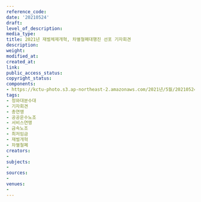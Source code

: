 ```yaml
---
reference_code: 
date: '20210524'
draft: 
level_of_description: 
media_type: 
title: 2021년 재벌체제개혁, 차별철폐대행진 선포 기자회견
description: 
weight: 
modified_at: 
created_at: 
link: 
public_access_status: 
copyright_status: 
components:
- https://kctu-photo.s3.ap-northeast-2.amazonaws.com/2021년/5월/20210524-2021년+재벌체제개혁,+차별철폐대행진+선포+기자회견_청와대분수대_기자회견_총연맹_공공운수노조_서비스연맹_금속노조_최저임금_재벌개혁_차별철폐/_1D20029.jpg
tags:
- 청와대분수대
- 기자회견
- 총연맹
- 공공운수노조
- 서비스연맹
- 금속노조
- 최저임금
- 재벌개혁
- 차별철폐
creators:
- 
subjects:
- 
sources:
- 
venues:
- 
---
```

